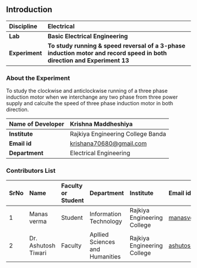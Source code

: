 ## Introduction


<b>Discipline | <b>Electrical 
:--|:--|
<b> Lab | <b> Basic Electrical Engineering 
<b> Experiment|     <b> To study running & speed reversal of a 3-phase induction motor and record speed in both direction and Experiment 13

### About the Experiment 
To study the clockwise and anticlockwise running of a three phase induction motor when we interchange any two phase from three power supply and calculte the speed of three phase induction motor in both direction.

<b>Name of Developer | <b> Krishna Maddheshiya
:--|:--|
<b> Institute | Rajkiya Engineering College Banda <b> 
<b> Email id|   krishana70680@gmail.com  <b>  
<b> Department |  Electrical Engineering  

### Contributors List

SrNo | Name | Faculty or Student | Department| Institute | Email id
:--|:--|:--|:--|:--|:--|
1 | Manas verma  | Student | Information Technology | Rajkiya Engineering College | manasverma012345@gmail.com
2 | Dr. Ashutosh Tiwari | Faculty | Apllied Sciences and Humanities  | Rajkiya Engineering College| ashutosh.tiwari@recbanda.ac.in.
